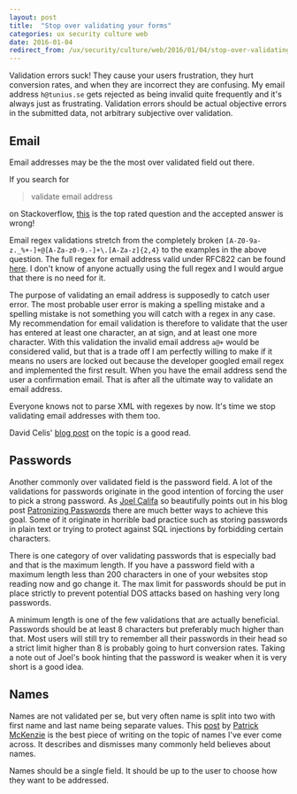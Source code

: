 ```yaml
---
layout: post
title:  "Stop over validating your forms"
categories: ux security culture web
date: 2016-01-04
redirect_from: /ux/security/culture/web/2016/01/04/stop-over-validating-your-forms.html
---
```


Validation errors suck! They cause your users frustration, they hurt conversion rates, and when they are incorrect they are confusing. My email address `h@tunius.se` gets rejected as being invalid quite frequently and it's always just as frustrating. Validation errors should be actual objective errors in the submitted data, not arbitrary subjective over validation. 

## Email

Email addresses may be the the most over validated field out there. 

If you search for

> validate email address 

on Stackoverflow, [this](https://stackoverflow.com/questions/46155/validate-email-address-in-javascript) is the top rated question and the accepted answer is wrong! 

Email regex validations stretch from the completely broken `[A-Z0-9a-z._%+-]+@[A-Za-z0-9.-]+\.[A-Za-z]{2,4}` to the examples in the above question. The full regex for email address valid under RFC822 can be found [here](http://www.ex-parrot.com/pdw/Mail-RFC822-Address.html). I don't know of anyone actually using the full regex and I would argue that there is no need for it. 

The purpose of validating an email address is supposedly to catch user error. The most probable user error is making a spelling mistake and a spelling mistake is not something you will catch with a regex in any case. My recommendation for email validation is therefore to validate that the user has entered at least one character, an at sign, and at least one more character. With this validation the invalid email address `a@+` would be considered valid, but that is a trade off I am perfectly willing to make if it means no users are locked out because the developer googled email regex and implemented the first result. When you have the email address send the user a  confirmation email. That is after all the ultimate way to validate an email address.

Everyone knows not to parse XML with regexes by now. It's time we stop validating email addresses with them too. 

David Celis' [blog post](http://davidcel.is/posts/stop-validating-email-addresses-with-regex/) on the topic is a good read. 

## Passwords

Another commonly over validated field is the password field. A lot of the validations for passwords originate in the good intention of forcing the user to pick a strong password. As [Joel Califa](http://twitter.com/notdetails) so beautifully points out in his blog post [Patronizing Passwords](http://joelcalifa.com/blog/patronizing-passwords/) there are much better ways to achieve this goal. Some of it originate in horrible bad practice such as storing passwords in plain text or trying to protect against SQL injections by forbidding certain characters. 

There is one category of over validating passwords that is especially bad and that is the maximum length. If you have a password field with a maximum length less than 200 characters in one of your websites stop reading now and go change it. The max limit for passwords should be put in place strictly to prevent potential DOS attacks based on hashing very long passwords. 

A minimum length is one of the few validations that are actually beneficial. Passwords should be at least 8 characters but preferably much higher than that. Most users will still try to remember all their passwords in their head so a strict limit higher than 8 is probably going to hurt conversion rates. Taking a note out of Joel's book hinting that the password is weaker when it is very short is a good idea.   

## Names

Names are not validated per se, but very often name is split into two with first name and last name being separate values. This [post](http://www.kalzumeus.com/2010/06/17/falsehoods-programmers-believe-about-names/) by [Patrick McKenzie](http://www.kalzumeus.com/about/) is the best piece of writing on the topic of names I've ever come across. It describes and dismisses many commonly held believes about names.

Names should be a single field. It should be up to the user to choose how they want to be addressed.

